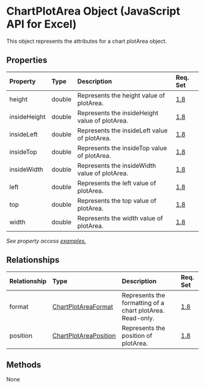 # ChartPlotArea Object (JavaScript API for Excel)

This object represents the attributes for a chart plotArea object.

## Properties

| Property	   | Type	|Description| Req. Set|
|:---------------|:--------|:----------|:----|
|height|double|Represents the height value of plotArea.|[1.8](../requirement-sets/excel-api-requirement-sets.md)|
|insideHeight|double|Represents the insideHeight value of plotArea.|[1.8](../requirement-sets/excel-api-requirement-sets.md)|
|insideLeft|double|Represents the insideLeft value of plotArea.|[1.8](../requirement-sets/excel-api-requirement-sets.md)|
|insideTop|double|Represents the insideTop value of plotArea.|[1.8](../requirement-sets/excel-api-requirement-sets.md)|
|insideWidth|double|Represents the insideWidth value of plotArea.|[1.8](../requirement-sets/excel-api-requirement-sets.md)|
|left|double|Represents the left value of plotArea.|[1.8](../requirement-sets/excel-api-requirement-sets.md)|
|top|double|Represents the top value of plotArea.|[1.8](../requirement-sets/excel-api-requirement-sets.md)|
|width|double|Represents the width value of plotArea.|[1.8](../requirement-sets/excel-api-requirement-sets.md)|

_See property access [examples.](#property-access-examples)_

## Relationships
| Relationship | Type	|Description| Req. Set|
|:---------------|:--------|:----------|:----|
|format|[ChartPlotAreaFormat](chartplotareaformat.md)|Represents the formatting of a chart plotArea. Read-only.|[1.8](../requirement-sets/excel-api-requirement-sets.md)|
|position|[ChartPlotAreaPosition](chartplotareaposition.md)|Represents the position of plotArea.|[1.8](../requirement-sets/excel-api-requirement-sets.md)|

## Methods
None

